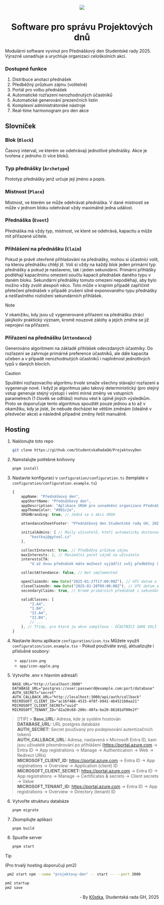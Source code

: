 <p align="center">
  <img src="https://github.com/user-attachments/assets/a6a79fee-235a-4cb9-8943-aab094d68866" />
  <h1 align="center">
    Software pro správu Projektových dnů
  </h1>
</p>

Modulární software vyvinut pro Přednáškový den Studentské rady 2025. Výrazně usnadňuje a urychluje organizaci celoškolních akcí.

### Dostupné funkce

1. Distribuce anotací přednášek
2. Předběžný průzkum zájmu (volitelné)
3. Portál pro volbu přednášek
4. Automatické rozřazení nerozhodnutých účastníků
5. Automatické generování prezenčních listin
6. Komplexní administrátorské nástroje
7. Real-time harmonogram pro den akce

## Slovníček

### Blok (`Block`)

Časový interval, ve kterém se odehrávají jednotlivé přednášky. Akce je tvořena z jednoho či více bloků.

### Typ přednášky (`Archetype`)

Prototyp přednášky jenž určuje její jméno a popis.

### Místnost (`Place`)

Místnost, ve kterém se může odehrávat přednáška. V dané místnosti se může v jednom bloku odehrávat vždy maximálně jedna událost.

### Přednáška (`Event`)

Přednáška má vždy typ, místnost, ve které se odehrává, kapacitu a může mít přiřazené učitele.

### Přihlášení na přednášku (`Claim`)

Pokud je právě otevřené přihlašování na přednášky, mohou si účastníci volit, na kterou přednášku chtějí jít. Volí si vždy na každý blok jeden primární typ přednášky a pokud je nastaveno, tak i jeden sekundární. Primární přihlášky podléhají kapacitnímu omezení součtu kapacit přednášek daného typu v daném bloku. Sekundární přednášky tomuto omezení nepodléhají, aby bylo možno vždy zvolit alespoň něco. Toto může v krajním případě zapříčinit přetečení přednášek v případě zrušení silně exponovaného typu přednášky a nešťastného rozložení sekundárních přihlášek.

> [!NOTE]  
> V okamžiku, kdy jsou už vygenerované přiřazení na přednášku ztrácí jakýkoliv praktický význam, kromě nouzové zálohy a jejich změna se již neprojeví na přiřazení.

### Přiřazení na přednášku (`Attendance`)

Generováno algoritmem na základě přihlášek odevzdaných účastníky. Do rozřazení se zahrnuje primárně preference účastníků, ale dále kapacita učeben a v případě nerozhodnutých účastníků i naplněnost jednotlivých typů v daných blocích.

> [!CAUTION]
> Spuštění rozřazovacího algoritmu _trvale_ smaže všechny stávající rozřazení a vygeneruje nové. I když je algoritmus jako takový deterministický (pro stejný vstup generuje stejný výstup) i velmi mírné změny ve vstupních parametrech (1 člověk se odhlásí) mohou vést k úplně jiných výsledkům. Proto se doporučuje tento algoritmus spouštět pouze jednou a to až v okamžiku, kdy je jisté, že nebude docházet ke větším změnám (ideálně v předvečer akce) a následně případné změny řešit manuálně.

## Hosting

1.  Naklonujte toto repo

    ```bash
    git clone https://github.com/StudentskaRadaGH/ProjektovyDen
    ```

2.  Nainstalujte potřebné knihovny

    ```bash
    pnpm install
    ```

3.  Nastavte konfiguraci v `configuration/configuration.ts`
    (template v `configuration/configuration.example.ts`)

    ```typescript
    {
        appName: "Přednáškový den",
        appShortName: "Přednáškový den",
        appDescription: "Aplikace SRGH pro usnadnění organizace Přednáškového dne",
        appThemeColor: "#001c2e",
        SRGHBranding: true, // Jedná se o akci SRGH

        attendanceSheetFooter: "Přednáškový den Studentské rady GH, 2025", // Text, který se objeví na prezenční listině na spodní části stránky

        initialAdmins: [ // Maily uživatelů, kteří automaticky dostanou přiřazenu roli administrátora
            "kostkaj@gytool.cz"
        ],

        collectInterest: true, // Předběžný průzkum zájmu
        maxInterests: 2, // Maximální počet zájmů na uživatele
        interestsCTA:
            "U až dvou přednášek máte možnost vyjádřit svůj předběžný (nezávazný) zájem. Tím nám pomůžete správně naplánovat kapacitu místností a přispějete plynulosti akce.",

        collectAttendance: false, // Not implemented

        openClaimsOn: new Date("2025-01-27T17:00:00Z"), // UTC datum a čas začátku přihlašování do dílen
        closeClaimsOn: new Date("2025-01-28T09:00:00Z"), // UTC datum a čas konce přihlašování do dílen
        secondaryClaims: true, // Kromě primárních přednášek i sekundární přednášky

        validClasses: [
            "I.A4",
            "I.B4",
            "II.A4",
            "II.B4",
            // ...
        ], // Třídy, pro které je akce zamýšlena - ÚČASTNÍCI SAMI VOLÍ SVOU TŘÍDU!
    }
    ```

4.  Nastavte ikonu aplikace `configuration/icon.tsx`
    Můžete využít `configuration/icon.example.tsx` - Pokud používáte svojí, aktualizujte i příslušné soubory:

    - `app/icon.png`
    - `app/icon-apple.png`

5.  Vytvořte .env v hlavním adresáři

    ```dotenv
    BASE_URL="http://localhost:3000"
    DATABASE_URL="postgres://user:password@example.com:port/database"
    AUTH_SECRET="secret"
    AUTH_CALLBACK_URL="http://localhost:3000/api/auth/callback"
    MICROSOFT_CLIENT_ID="ac16f486-4515-4f8f-b941-4b4521b0aa21"
    MICROSOFT_CLIENT_SECRET="uuid"
    MICROSOFT_TENANT_ID="d2a20c68-200c-40fa-be20-86101df00e2f"
    ```

> [!TIP] > **Base_URL:** Adresa, kde je systém hostován\
> **DATABASE_URL:** URL postgres databáze\
> **AUTH_SECRET:** Secret používaný pro podepisování autentizačních tokenů\
> **AUTH_CALLBACK_URL:** Adresa, nastavená v Microsoft Entra ID, kam jsou uživatelé přesměrování po přihlášení (https://portal.azure.com -> Entra ID -> App registrations -> Manage -> Authentication -> Web -> Redirect URIs)\
> **MICROSOFT_CLIENT_ID:** https://portal.azure.com -> Entra ID -> App registrations -> Overview -> Application (client) ID\
> **MICROSOFT_CLIENT_SECRET:** https://portal.azure.com -> Entra ID -> App registrations -> Manage -> Certificates & secrets -> Client secrets -> Value\
> **MICROSOFT_TENANT_ID:** https://portal.azure.com -> Entra ID -> App registrations -> Overview -> Directory (tenant) ID

6.  Vytvořte strukturu databáze

    ```bash
    pnpm migrate
    ```

7.  Zkompilujte aplikaci

    ```bash
    pnpm build
    ```

8.  Spusťte server

    ```bash
    pnpm start
    ```

> [!TIP]
> (Pro trvalý hosting doporučuji pm2)
>
> ```bash
>  pm2 start npm --name "projektovy-den" -- start -- --port 3000
> ```
>
> ```bash
> pm2 startup
> pm2 save
> ```

<p align="right">
  - By <a href="https://github.com/K0stka">K0stka</a>, Studentská rada GH, 2025
</p>
